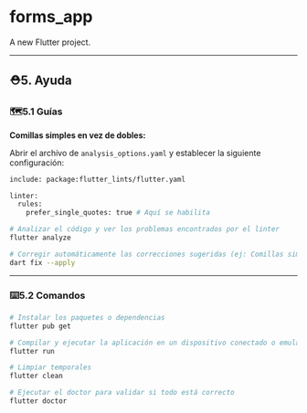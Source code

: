 # forms_app

A new Flutter project.

---

## ⛑️5. Ayuda

### 🗺️5.1 Guías

**Comillas simples en vez de dobles:**

Abrir el archivo de `analysis_options.yaml` y establecer la siguiente configuración:

```sh
include: package:flutter_lints/flutter.yaml

linter:
  rules:
    prefer_single_quotes: true # Aquí se habilita
```

```sh
# Analizar el código y ver los problemas encontrados por el linter
flutter analyze

# Corregir automáticamente las correcciones sugeridas (ej: Comillas simples por dobles)
dart fix --apply
````

---

### ⌨️5.2 Comandos

```sh
# Instalar los paquetes o dependencias
flutter pub get

# Compilar y ejecutar la aplicación en un dispositivo conectado o emulador
flutter run
```

```sh
# Limpiar temporales
flutter clean

# Ejecutar el doctor para validar si todo está correcto
flutter doctor
```
